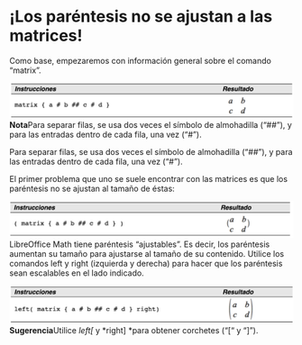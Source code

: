 
# ¡Los paréntesis no se ajustan a las matrices!

Como base, empezaremos con información general sobre el comando “matrix”.

![](https://raw.githubusercontent.com/catedu/libreOffice-la-suite-ofimatica-libre/master/img/Captura_de_pantalla_2016-11-30_a_las_11.14.36.png)<td width="700" bgcolor="#94bd5e">**Nota**</td><td width="4415">Para separar filas, se usa dos veces el símbolo de almohadilla (“##”), y para las entradas dentro de cada fila, una vez (“#”).</td>

Para separar filas, se usa dos veces el símbolo de almohadilla (“##”), y para las entradas dentro de cada fila, una vez (“#”).

El primer problema que uno se suele encontrar con las matrices es que los paréntesis no se ajustan al tamaño de éstas:

![](https://raw.githubusercontent.com/catedu/libreOffice-la-suite-ofimatica-libre/master/img/Captura_de_pantalla_2016-11-30_a_las_11.14.44.png)
LibreOffice Math tiene paréntesis “ajustables”. Es decir, los paréntesis aumentan su tamaño para ajustarse al tamaño de su contenido. Utilice los comandos left y right (izquierda y derecha) para hacer que los paréntesis sean escalables en el lado indicado.

![](https://raw.githubusercontent.com/catedu/libreOffice-la-suite-ofimatica-libre/master/img/Captura_de_pantalla_2016-11-30_a_las_11.14.54.png)<td width="16%" valign="top" bgcolor="#83caff">**Sugerencia**</td><td width="84%">Utilice *left[* y *right] *para obtener corchetes (“[“ y “]”).</td>



